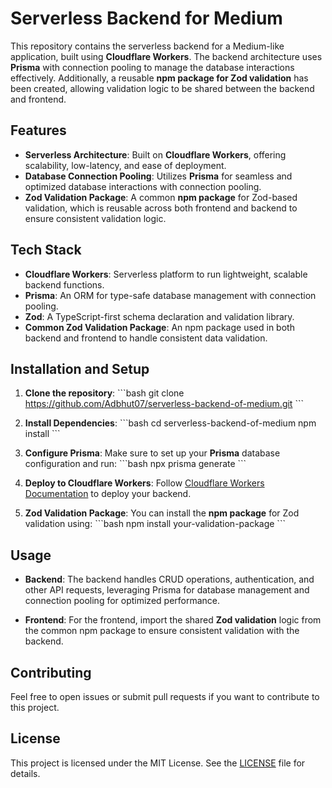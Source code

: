 
# Serverless Backend for Medium

This repository contains the serverless backend for a Medium-like application, built using **Cloudflare Workers**. The backend architecture uses **Prisma** with connection pooling to manage the database interactions effectively. Additionally, a reusable **npm package for Zod validation** has been created, allowing validation logic to be shared between the backend and frontend.

## Features

- **Serverless Architecture**: Built on **Cloudflare Workers**, offering scalability, low-latency, and ease of deployment.
- **Database Connection Pooling**: Utilizes **Prisma** for seamless and optimized database interactions with connection pooling.
- **Zod Validation Package**: A common **npm package** for Zod-based validation, which is reusable across both frontend and backend to ensure consistent validation logic.

## Tech Stack

- **Cloudflare Workers**: Serverless platform to run lightweight, scalable backend functions.
- **Prisma**: An ORM for type-safe database management with connection pooling.
- **Zod**: A TypeScript-first schema declaration and validation library.
- **Common Zod Validation Package**: An npm package used in both backend and frontend to handle consistent data validation.

## Installation and Setup

1. **Clone the repository**:
   \`\`\`bash
   git clone https://github.com/Adbhut07/serverless-backend-of-medium.git
   \`\`\`

2. **Install Dependencies**:
   \`\`\`bash
   cd serverless-backend-of-medium
   npm install
   \`\`\`

3. **Configure Prisma**:
   Make sure to set up your **Prisma** database configuration and run:
   \`\`\`bash
   npx prisma generate
   \`\`\`

4. **Deploy to Cloudflare Workers**:
   Follow [Cloudflare Workers Documentation](https://developers.cloudflare.com/workers/) to deploy your backend.

5. **Zod Validation Package**:
   You can install the **npm package** for Zod validation using:
   \`\`\`bash
   npm install your-validation-package
   \`\`\`

## Usage

- **Backend**: The backend handles CRUD operations, authentication, and other API requests, leveraging Prisma for database management and connection pooling for optimized performance.
  
- **Frontend**: For the frontend, import the shared **Zod validation** logic from the common npm package to ensure consistent validation with the backend.

## Contributing

Feel free to open issues or submit pull requests if you want to contribute to this project.

## License

This project is licensed under the MIT License. See the [LICENSE](LICENSE) file for details.

